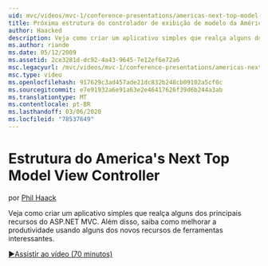 ```yaml
---
uid: mvc/videos/mvc-1/conference-presentations/americas-next-top-model-view-controller-framework
title: Próxima estrutura do controlador de exibição de modelo da América | Microsoft Docs
author: Haacked
description: Veja como criar um aplicativo simples que realça alguns dos principais recursos do ASP.NET MVC. Além disso, saiba como melhorar a produtividade usando alguns dos...
ms.author: riande
ms.date: 05/12/2009
ms.assetid: 2ce3281d-dc92-4a43-9645-7e12ef6e72a6
msc.legacyurl: /mvc/videos/mvc-1/conference-presentations/americas-next-top-model-view-controller-framework
msc.type: video
ms.openlocfilehash: 917629c3ad457ade21dc832b248cb09102a5cf0c
ms.sourcegitcommit: e7e91932a6e91a63e2e46417626f39d6b244a3ab
ms.translationtype: MT
ms.contentlocale: pt-BR
ms.lasthandoff: 03/06/2020
ms.locfileid: "78537649"
---
```

# <a name="americas-next-top-model-view-controller-framework"></a>Estrutura do America's Next Top Model View Controller

por [Phil Haack](https://github.com/Haacked)

Veja como criar um aplicativo simples que realça alguns dos principais recursos do ASP.NET MVC. Além disso, saiba como melhorar a produtividade usando alguns dos novos recursos de ferramentas interessantes.

[&#9654;Assistir ao vídeo (70 minutos)](https://channel9.msdn.com/Blogs/ASP-NET-Site-Videos/americas-next-top-model-view-controller-framework)
